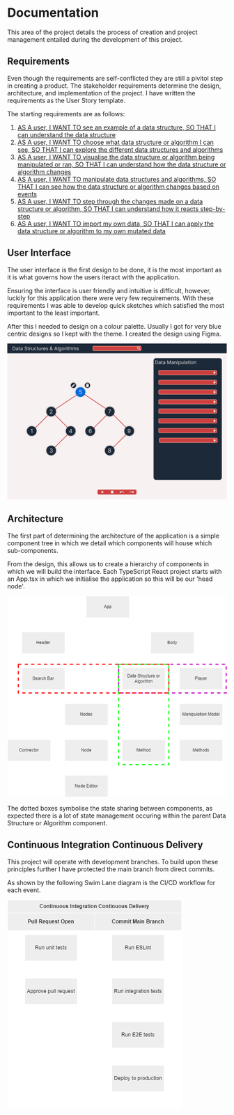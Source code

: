 # Documentation
This area of the project details the process of creation and project management entailed during the development of this project.

## Requirements
Even though the requirements are self-conflicted they are still a pivitol step in creating a product. The stakeholder requirements determine the design, architecture, and implementation of the project. I have written the requirements as the User Story template.

The starting requirements are as follows:
1. [AS A user, I WANT TO see an example of a data structure, SO THAT I can understand the data structure](https://github.com/samp-reston/algo-visualiser/issues/3)
2. [AS A user, I WANT TO choose what data structure or algorithm I can see, SO THAT I can explore the different data structures and algorithms](https://github.com/samp-reston/algo-visualiser/issues/4)
3. [AS A user, I WANT TO visualise the data structure or algorithm being manipulated or ran, SO THAT I can understand how the data structure or algorithm changes](https://github.com/samp-reston/algo-visualiser/issues/5)
4. [AS A user, I WANT TO manipulate data structures and algorithms, SO THAT I can see how the data structure or algorithm changes based on events](https://github.com/samp-reston/algo-visualiser/issues/6)
5. [AS A user, I WANT TO step through the changes made on a data structure or algorithm, SO THAT I can understand how it reacts step-by-step](https://github.com/samp-reston/algo-visualiser/issues/7)
6. [AS A user, I WANT TO import my own data, SO THAT I can apply the data structure or algorithm to my own mutated data](https://github.com/samp-reston/algo-visualiser/issues/8)
## User Interface
The user interface is the first design to be done, it is the most important as it is what governs how the users iteract with the application.

Ensuring the interface is user friendly and intuitive is difficult, however, luckily for this application there were very few requirements. With these requirements I was able to develop quick sketches which satisfied the most important to the least important.

After this I needed to design on a colour palette. Usually I got for very blue centric designs so I kept with the theme. I created the design using Figma.

![User Interface Design](./designs/interface/Home-Design.png)

## Architecture
The first part of determining the architecture of the application is a simple component tree in which we detail which components will house which sub-components.

From the design, this allows us to create a hierarchy of components in which we will build the interface. Each TypeScript React project starts with an App.tsx in which we initialise the application so this will be our 'head node'.

![Component Tree](./designs/architecture/Data%20Structure%20and%20Alogrithm%20Visualiser.png)

The dotted boxes symbolise the state sharing between components, as expected there is a lot of state management occuring within the parent Data Structure or Algorithm component.

## Continuous Integration Continuous Delivery
This project will operate with development branches. To build upon these principles further I have protected the main branch from direct commits.

As shown by the following Swim Lane diagram is the CI/CD workflow for each event.

![CI/CD](./designs/CI-CD/Actions%20and%20Workflow.png)
